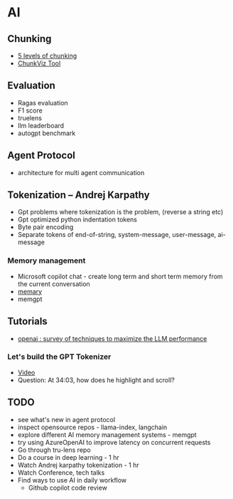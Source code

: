 # AI

## Chunking

- [5 levels of chunking](https://youtu.be/8OJC21T2SL4?si=ljYjQkVy7MOUtgWT)
- [ChunkViz Tool](https://chunkviz.up.railway.app/)

## Evaluation
- Ragas evaluation
- F1 score
- truelens
- llm leaderboard
- autogpt benchmark

## Agent Protocol
- architecture for multi agent communication

## Tokenization – Andrej Karpathy

- Gpt problems where tokenization is the problem, (reverse a string etc)
- Gpt optimized python indentation tokens
- Byte pair encoding
- Separate tokens of end-of-string, system-message, user-message, ai-message

### Memory management

- Microsoft copilot chat - create long term and short term memory from the current conversation
- [memary](https://github.com/kingjulio8238/memary)
- memgpt

## Tutorials
- [openai : survey of techniques to maximize the LLM performance](https://youtu.be/ahnGLM-RC1Y?si=z5rcC6Ex_MiGyghs)

### Let's build the GPT Tokenizer
- [Video](https://youtu.be/zduSFxRajkE?si=SmhGh_SvWjXf5-cp)
- Question: At 34:03, how does he highlight and scroll?

## TODO
- see what's new in agent protocol
- inspect opensource repos - llama-index, langchain
- explore different AI memory management systems - memgpt
- try using AzureOpenAI to improve latency on concurrent requests
- Go through tru-lens repo
- Do a course in deep learning - 1 hr 
- Watch Andrej karpathy tokenization - 1 hr
- Watch Conference, tech talks
- Find ways to use AI in daily workflow
    - Github copilot code review



